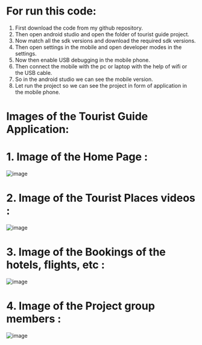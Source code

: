 # For run this code:

1. First download the code from my github repository.
2. Then open android studio and open the folder of tourist guide project.
3. Now match all the sdk versions and download the required sdk versions.
4. Then open settings in the mobile and open developer modes in the settings.
5. Now then enable USB debugging in the mobile phone.
6. Then connect the mobile with the pc or laptop with the help of wifi or the USB cable.
7. So in the android studio we can see the mobile version.
8. Let run the project so we can see the project in form of application in the mobile phone.


# Images of the Tourist Guide Application:

# 1. Image of the Home Page :
    
![image](https://github.com/mahirpatel7/Tourist-Guide-Application/assets/162891711/60cf1176-a5bc-4781-88b6-2ad47ef1b2e1)

# 2. Image of the Tourist Places videos :
   
![image](https://github.com/mahirpatel7/Tourist-Guide-Application/assets/162891711/1e6eaa82-d677-4b22-98a6-05cd249270e5)

# 3. Image of the Bookings of the hotels, flights, etc :
   
![image](https://github.com/mahirpatel7/Tourist-Guide-Application/assets/162891711/dcb721ce-ae61-4b13-9252-30d9ee091623)

# 4. Image of the Project group members :
   
![image](https://github.com/mahirpatel7/Tourist-Guide-Application/assets/162891711/9a9f6f27-a058-4257-b43a-ff885e233035)



